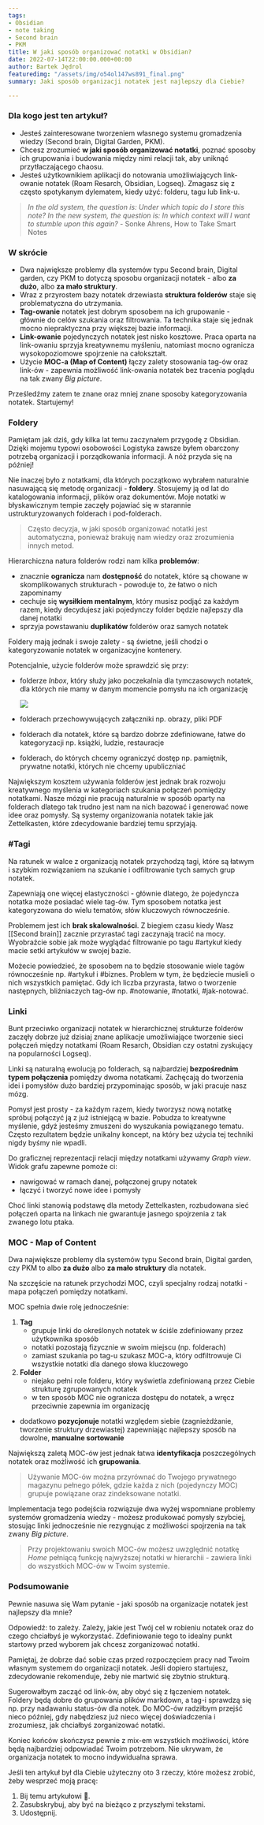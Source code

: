 ```yaml
---
tags:
- Obsidian
- note taking
- Second brain
- PKM
title: W jaki sposób organizować notatki w Obsidian?
date: 2022-07-14T22:00:00.000+00:00
author: Bartek Jędrol
featuredimg: "/assets/img/o54ol147ws891_final.png"
summary: Jaki sposób organizacji notatek jest najlepszy dla Ciebie?

---
```

### Dla kogo jest ten artykuł?

* Jesteś zainteresowane tworzeniem własnego systemu gromadzenia wiedzy (Second brain, Digital Garden, PKM).
* Chcesz zrozumieć **w jaki sposób organizować notatki**, poznać sposoby ich grupowania i budowania między nimi relacji tak, aby uniknąć przytłaczającego chaosu.
* Jesteś użytkownikiem aplikacji do notowania umożliwiających link-owanie notatek (Roam Resarch, Obsidian, Logseq). Zmagasz się z często spotykanym dylematem, kiedy użyć: folderu, tagu lub link-u.

> _In the old system, the question is: Under which topic do I store this note? In the new system, the question is: In which context will I want to stumble upon this again?_ - Sonke Ahrens, How to Take Smart Notes

### W skrócie

* Dwa największe problemy dla systemów typu Second brain, Digital garden, czy PKM to  dotyczą sposobu organizacji notatek - albo **za dużo**, albo **za mało struktury**.
* Wraz z przyrostem bazy notatek drzewiasta **struktura folderów** staje się problematyczna do utrzymania.
* **Tag-owanie** notatek jest dobrym sposobem na ich grupowanie - głównie do celów szukania oraz filtrowania. Ta technika staje się jednak mocno niepraktyczna przy większej bazie informacji.
* **Link-owanie** pojedynczych notatek jest nisko kosztowe. Praca oparta na link-owaniu sprzyja kreatywnemu myśleniu, natomiast mocno ogranicza wysokopoziomowe spojrzenie na całokształt.
* Użycie **MOC-a (Map of Content)** łączy zalety stosowania tag-ów oraz link-ów - zapewnia możliwość link-owania notatek bez tracenia poglądu na tak zwany _Big picture_.

Prześledźmy zatem te znane oraz mniej znane sposoby kategoryzowania notatek. Startujemy!

### Foldery

Pamiętam jak dziś, gdy kilka lat temu zaczynałem przygodę z Obsidian. Dzięki mojemu typowi osobowości Logistyka  zawsze byłem obarczony potrzebą organizacji i porządkowania informacji. A nóż przyda się na później!

Nie inaczej było z notatkami, dla których początkowo wybrałem naturalnie nasuwającą się metodę organizacji - **foldery**. Stosujemy ją od lat do katalogowania informacji, plików oraz dokumentów.
Moje notatki w błyskawicznym tempie zaczęły pojawiać się w starannie ustrukturyzowanych folderach i pod-folderach.

> Często decyzja, w jaki sposób organizować notatki jest automatyczna, ponieważ brakuję nam wiedzy oraz zrozumienia innych metod.

Hierarchiczna natura folderów rodzi nam kilka **problemów**:

* znacznie **ogranicza** nam **dostępność** do notatek, które są chowane w skomplikowanych strukturach - powoduje to, że łatwo o nich zapominamy
* cechuje się **wysiłkiem mentalnym**, który musisz podjąć za każdym razem, kiedy decydujesz jaki pojedynczy folder będzie najlepszy dla danej notatki
* sprzyja powstawaniu **duplikatów** folderów oraz samych notatek

Foldery mają jednak i swoje zalety - są świetne, jeśli chodzi o kategoryzowanie notatek w organizacyjne kontenery.

Potencjalnie, użycie folderów może sprawdzić się przy:

* folderze _Inbox_, który służy jako poczekalnia dla tymczasowych notatek, dla których nie mamy w danym momencie pomysłu na ich organizację

  ![](/assets/img/pasted-image-20220706100811.png)
* folderach przechowywujących załączniki np. obrazy, pliki PDF
* folderach dla notatek, które są bardzo dobrze zdefiniowane, łatwe do kategoryzacji np. książki, ludzie, restauracje
* folderach, do których chcemy ograniczyć dostęp np. pamiętnik, prywatne notatki, których nie chcemy upubliczniać

Największym kosztem używania folderów jest jednak brak rozwoju kreatywnego myślenia w kategoriach szukania połączeń pomiędzy notatkami. Nasze mózgi nie pracują naturalnie w sposób oparty na folderach dlatego tak trudno jest nam na nich bazować i generować nowe idee oraz pomysły. Są systemy organizowania notatek takie jak Zettelkasten, które zdecydowanie bardziej temu sprzyjają.

### #Tagi

Na ratunek w walce z organizacją notatek przychodzą tagi, które są łatwym i szybkim rozwiązaniem na szukanie i odfiltrowanie tych samych grup notatek.

Zapewniają one więcej elastyczności - głównie dlatego, że pojedyncza notatka może posiadać wiele tag-ów. Tym sposobem notatka jest kategoryzowana do wielu tematów, słów kluczowych równocześnie.

Problemem jest ich **brak skalowalności**. Z biegiem czasu kiedy Wasz \[\[Second brain\]\] zacznie przyrastać tagi zaczynają tracić na mocy. Wyobraźcie sobie jak może wyglądać filtrowanie po tagu #artykuł kiedy macie setki artykułów w swojej bazie.

Możecie powiedzieć, że sposobem na to będzie stosowanie wiele tagów równocześnie np. #artykuł i #biznes. Problem w tym, że będziecie musieli o nich wszystkich pamiętać. Gdy ich liczba przyrasta, łatwo o tworzenie następnych, bliźniaczych tag-ów np. #notowanie, #notatki, #jak-notować.

### Linki

Bunt przeciwko organizacji notatek w hierarchicznej strukturze folderów zaczęły dobrze już dzisiaj znane aplikacje umożliwiające tworzenie sieci połączeń między notatkami (Roam Resarch, Obsidian czy ostatni zyskujący na popularności Logseq).

Linki są naturalną ewolucją po folderach, są najbardziej **bezpośrednim typem połączenia** pomiędzy dwoma notatkami. Zachęcają do tworzenia idei i pomysłów dużo bardziej przypominając sposób, w jaki pracuje nasz mózg.

Pomysł jest prosty - za każdym razem, kiedy tworzysz nową notatkę spróbuj połączyć ją z już istniejącą w bazie. Pobudza to kreatywne myślenie, gdyż jesteśmy zmuszeni do wyszukania powiązanego tematu. Często rezultatem będzie unikalny koncept, na który bez użycia tej techniki nigdy byśmy nie wpadli.

Do graficznej reprezentacji relacji między notatkami używamy _Graph view_. Widok grafu zapewne pomoże ci:

* nawigować w ramach danej, połączonej grupy notatek
* łączyć i tworzyć nowe idee i pomysły

Choć linki stanowią podstawę dla metody Zettelkasten, rozbudowana sieć połączeń oparta na linkach nie gwarantuje jasnego spojrzenia z tak zwanego lotu ptaka.

### MOC - Map of Content

Dwa największe problemy dla systemów typu Second brain, Digital garden, czy PKM to albo **za dużo** albo **za mało struktury** dla notatek.

Na szczęście na ratunek przychodzi MOC, czyli specjalny rodzaj notatki - mapa połączeń pomiędzy notatkami.

MOC spełnia dwie rolę jednocześnie:

1. **Tag**
   * grupuje linki do określonych notatek w ściśle zdefiniowany przez użytkownika sposób
   * notatki pozostają fizycznie w swoim miejscu (np. folderach)
   * zamiast szukania po tag-u szukasz MOC-a, który odfiltrowuje Ci wszystkie notatki dla danego słowa kluczowego
2. **Folder**
   * niejako pełni role folderu, który wyświetla zdefiniowaną przez Ciebie strukturę zgrupowanych notatek
   * w ten sposób MOC nie ogranicza dostępu do notatek, a wręcz przeciwnie zapewnia im organizację

* dodatkowo **pozycjonuje** notatki względem siebie (zagnieżdżanie, tworzenie struktury drzewiastej) zapewniając najlepszy sposób na dowolne, **manualne sortowanie**

Największą zaletą MOC-ów jest jednak łatwa **identyfikacja** poszczególnych notatek oraz możliwość ich **grupowania**.

> Używanie MOC-ów można przyrównać do Twojego prywatnego magazynu pełnego półek, gdzie każda z nich (pojedynczy MOC) grupuje powiązane oraz zindeksowane notatki.

Implementacja tego podejścia rozwiązuje dwa wyżej wspomniane problemy systemów gromadzenia wiedzy - możesz produkować pomysły szybciej, stosując linki jednocześnie nie rezygnując z możliwości spojrzenia na tak zwany _Big picture_.

> Przy projektowaniu swoich MOC-ów możesz uwzględnić notatkę _Home_ pełniącą funkcję najwyższej notatki w hierarchii - zawiera linki do wszystkich MOC-ów w Twoim systemie.

### Podsumowanie

Pewnie nasuwa się Wam pytanie - jaki sposób na organizacje notatek jest najlepszy dla mnie?

Odpowiedź: to zależy. Zależy, jakie jest Twój cel w robieniu notatek oraz do czego chciałbyś je wykorzystać. Zdefiniowanie tego to idealny punkt startowy przed wyborem jak chcesz zorganizować notatki.

Pamiętaj, że dobrze dać sobie czas przed rozpoczęciem pracy nad Twoim własnym systemem do organizacji notatek. Jeśli dopiero startujesz, zdecydowanie rekomenduje, żeby nie martwić się zbytnio strukturą.

Sugerowałbym zacząć od link-ów, aby obyć się z łączeniem notatek. Foldery będą dobre do grupowania plików markdown, a tag-i sprawdzą się np. przy nadawaniu status-ów dla notek. Do MOC-ów radziłbym przejść nieco później, gdy nabędziesz już nieco więcej doświadczenia i zrozumiesz, jak chciałbyś zorganizować notatki.

Koniec końców skończysz pewnie z mix-em wszystkich możliwości, które będą najbardziej odpowiadać Twoim potrzebom. Nie ukrywam, że organizacja notatek to mocno indywidualna sprawa.

Jeśli ten artykuł był dla Ciebie użyteczny oto 3 rzeczy, które możesz zrobić, żeby wesprzeć moją pracę:

1. Bij temu artykułowi 👏.
2. Zasubskrybuj, aby być na bieżąco z przyszłymi tekstami.
3. Udostępnij.